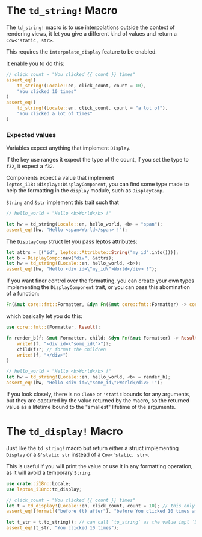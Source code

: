 # The `td_string!` Macro

The `td_string!` macro is to use interpolations outside the context of rendering views, it let you give a different kind of values and return a `Cow<'static, str>`.

This requires the `interpolate_display` feature to be enabled.

It enable you to do this:

```rust
// click_count = "You clicked {{ count }} times"
assert_eq!(
    td_string!(Locale::en, click_count, count = 10),
    "You clicked 10 times"
)
assert_eq!(
    td_string!(Locale::en, click_count, count = "a lot of"),
    "You clicked a lot of times"
)
```

### Expected values

Variables expect anything that implement `Display`.

If the key use ranges it expect the type of the count, if you set the type to `f32`, it expect a `f32`.

Components expect a value that implement `leptos_i18::display::DisplayComponent`, you can find some type made to help the formatting in the `display` module,
such as `DisplayComp`.

`String` and `&str` implement this trait such that

```rust
// hello_world = "Hello <b>World</b> !"

let hw = td_string(Locale::en, hello_world, <b> = "span");
assert_eq!(hw, "Hello <span>World</span> !");
```

The `DisplayComp` struct let you pass leptos attributes:

```rust
let attrs = [("id", leptos::Attribute::String("my_id".into()))];
let b = DisplayComp::new("div", &attrs);
let hw = td_string!(Locale::en, hello_world, <b>);
assert_eq!(hw, "Hello <div id=\"my_id\">World</div> !");
```

If you want finer control over the formatting, you can create your own types implementing the `DisplayComponent` trait, or you can pass this abomination of a function:

```rust
Fn(&mut core::fmt::Formatter, &dyn Fn(&mut core::fmt::Formatter) -> core::fmt::Result) -> core::fmt::Result
```

which basically let you do this:

```rust
use core::fmt::{Formatter, Result};

fn render_b(f: &mut Formatter, child: &dyn Fn(&mut Formatter) -> Result) -> Result {
    write!(f, "<div id=\"some_id\">")?;
    child(f)?; // format the children
    write!(f, "</div>")
}

// hello_world = "Hello <b>World</b> !"
let hw = td_string!(Locale::en, hello_world, <b> = render_b);
assert_eq!(hw, "Hello <div id=\"some_id\">World</div> !");
```

If you look closely, there is no `Clone` or `'static` bounds for any arguments, but they are captured by the value returned by the macro,
so the returned value as a lifetime bound to the "smallest" lifetime of the arguments.

# The `td_display!` Macro

Just like the `td_string!` macro but return either a struct implementing `Display` or a `&'static str` instead of a `Cow<'static, str>`.

This is useful if you will print the value or use it in any formatting operation, as it will avoid a temporary `String`.

```rust
use crate::i18n::Locale;
use leptos_i18n::td_display;

// click_count = "You clicked {{ count }} times"
let t = td_display!(Locale::en, click_count, count = 10); // this only return the builder, no work has been done.
assert_eq!(format!("before {t} after"), "before You clicked 10 times after");

let t_str = t.to_string(); // can call `to_string` as the value impl `Display`
assert_eq!(t_str, "You clicked 10 times");
```
